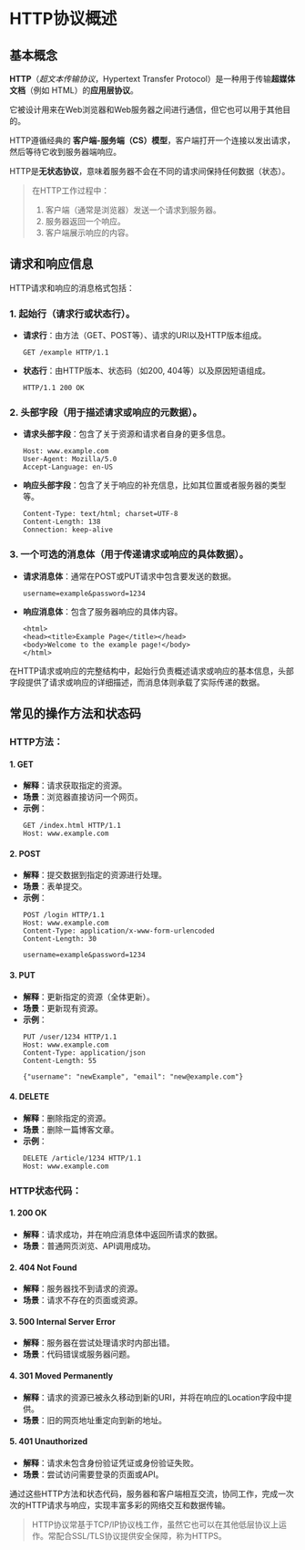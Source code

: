 # HTTP协议概述

## 基本概念
 **HTTP**（_超文本传输协议_，Hypertext Transfer Protocol）是一种用于传输**超媒体文档**（例如 HTML）的**应用层协议**。
 
 它被设计用来在Web浏览器和Web服务器之间进行通信，但它也可以用于其他目的。
 
HTTP遵循经典的 **客户端-服务端（CS）模型**，客户端打开一个连接以发出请求，然后等待它收到服务器端响应。
 
 HTTP是**无状态协议**，意味着服务器不会在不同的请求间保持任何数据（状态）。

> 在HTTP工作过程中：
> 1. 客户端（通常是浏览器）发送一个请求到服务器。
> 2. 服务器返回一个响应。
> 3. 客户端展示响应的内容。

## 请求和响应信息
HTTP请求和响应的消息格式包括：

### 1. 起始行（请求行或状态行）。
- **请求行**：由方法（GET、POST等）、请求的URI以及HTTP版本组成。
  ```http
  GET /example HTTP/1.1
  ```
- **状态行**：由HTTP版本、状态码（如200, 404等）以及原因短语组成。
  ```http
  HTTP/1.1 200 OK
  ```

### 2. 头部字段（用于描述请求或响应的元数据）。
- **请求头部字段**：包含了关于资源和请求者自身的更多信息。
  ```http
  Host: www.example.com
  User-Agent: Mozilla/5.0
  Accept-Language: en-US
  ```
- **响应头部字段**：包含了关于响应的补充信息，比如其位置或者服务器的类型等。
  ```http
  Content-Type: text/html; charset=UTF-8
  Content-Length: 138
  Connection: keep-alive
  ```

### 3. 一个可选的消息体（用于传递请求或响应的具体数据）。
- **请求消息体**：通常在POST或PUT请求中包含要发送的数据。
  ```http
  username=example&password=1234
  ```
- **响应消息体**：包含了服务器响应的具体内容。
  ```http
  <html>
  <head><title>Example Page</title></head>
  <body>Welcome to the example page!</body>
  </html>
  ```
在HTTP请求或响应的完整结构中，起始行负责概述请求或响应的基本信息，头部字段提供了请求或响应的详细描述，而消息体则承载了实际传递的数据。

## 常见的操作方法和状态码

### **HTTP方法：**

#### 1. **GET**
   - **解释**：请求获取指定的资源。
   - **场景**：浏览器直接访问一个网页。
   - **示例**：
     ```http
     GET /index.html HTTP/1.1
     Host: www.example.com
     ```

#### 2. **POST**
   - **解释**：提交数据到指定的资源进行处理。
   - **场景**：表单提交。
   - **示例**：
     ```http
     POST /login HTTP/1.1
     Host: www.example.com
     Content-Type: application/x-www-form-urlencoded
     Content-Length: 30

     username=example&password=1234
     ```

#### 3. **PUT**
   - **解释**：更新指定的资源（全体更新）。
   - **场景**：更新现有资源。
   - **示例**：
     ```http
     PUT /user/1234 HTTP/1.1
     Host: www.example.com
     Content-Type: application/json
     Content-Length: 55

     {"username": "newExample", "email": "new@example.com"}
     ```

#### 4. **DELETE**
   - **解释**：删除指定的资源。
   - **场景**：删除一篇博客文章。
   - **示例**：
     ```http
     DELETE /article/1234 HTTP/1.1
     Host: www.example.com
     ```

### **HTTP状态代码：**

#### 1. **200 OK**
   - **解释**：请求成功，并在响应消息体中返回所请求的数据。
   - **场景**：普通网页浏览、API调用成功。

#### 2. **404 Not Found**
   - **解释**：服务器找不到请求的资源。
   - **场景**：请求不存在的页面或资源。

#### 3. **500 Internal Server Error**
   - **解释**：服务器在尝试处理请求时内部出错。
   - **场景**：代码错误或服务器问题。

#### 4. **301 Moved Permanently**
   - **解释**：请求的资源已被永久移动到新的URI，并将在响应的Location字段中提供。
   - **场景**：旧的网页地址重定向到新的地址。

#### 5. **401 Unauthorized**
   - **解释**：请求未包含身份验证凭证或身份验证失败。
   - **场景**：尝试访问需要登录的页面或API。

通过这些HTTP方法和状态代码，服务器和客户端相互交流，协同工作，完成一次次的HTTP请求与响应，实现丰富多彩的网络交互和数据传输。

> HTTP协议常基于TCP/IP协议栈工作，虽然它也可以在其他低层协议上运作。常配合SSL/TLS协议提供安全保障，称为HTTPS。
